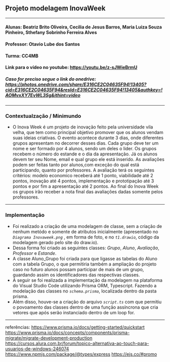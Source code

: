 ## Projeto modelagem InovaWeek
------------------------------------------------------------------------------------------------------------------------------------------------------------------------
#### Alunas: Beatriz Brito Oliveira, Cecilia de Jesus Barros, Maria Luiza Souza Pinheiro, Sthefany Sobrinho Ferreira Alves
#### Professor: Otavio Lube dos Santos
#### Turma: CC4MB
#### Link para o vídeo no youtube: https://youtu.be/z-sJWieBrmU
##### Caso for preciso segue o link do onedrive: https://photos.onedrive.com/share/E316CE2C04635F94!13405?cid=E316CE2C04635F94&resId=E316CE2C04635F94!13405&authkey=!AOMvxXY7EvWL3Sg&ithint=video
-------------------------------------------------------------------------------------------------------------------------------------------------------------------------
 ### Contextualzação / Minimundo
* O Inova Week é um projeto de inovação feito pela universidade vila velha, que tem como principal objetivo promover que os alunos vendam suas ideias criativas.
O evento acontece durante 3 dias, onde diferentes grupos apresentam no decorrer desses dias. Cada grupo deve ter um nome e ser formado por 4 alunos, sendo um deles o lider. 
Os grupos recebem o número do estande e o dia da apresentação. 
Já os alunos devem ter seu Nome, email e qual grupo ele está inserido.
As avaliações podem ser feitas tanto por alunos,com exceção do qual está participando, quanto por professores. 
A avaliação terá os seguintes critérios: modelo economico receberá até 1 ponto, viabilidade até 2 pontos, inovação até 4 pontos, implementação e prototipação até 3 pontos e por fim a apresentação até 2 pontos. Ao final do Inova Week os grupos irão receber a nota final das avaliações dadas somente pelos professores. 
 ------------------------------------------------------------------------------------------------------------------------------------------------------------------------
### Implementação 
* Foi realizado a criação de uma modelagem de classe, sem a criação de nenhum metódo e somente de atributos inicialmente (apresentado no *`Diagrama Inovaweek.png`* , em forma de foto, e no *`t1.drawio`*, código da modelagem gerado pelo site do draw.io). 
* Dessa forma foi criado as seguintes classes: *Grupo*, *Aluno*, *Avaliação*, *Professor* e *Estande*.
* A classe Aluno_Grupo foi criada para que ligasse as tabelas do Aluno com a tabela Grupo, o que permitiria também a ampliação do projeto caso no futuro alunos possam participar de mais de um grupo, guardando assim os identificadores das respectivas classes.
* A seguir se foi realizada a implementação da modelagem na plataforma do Visual Studio Code utilizando Prisma ORM, Typescript. Fazendo a modelação das classes no *`schema.prisma`*, localizada dentro da pasta prisma.
* Além disso, houve-se a criação do arquivo *`script.ts`* com que permitiu o povoamento das classes dentro de uma função assíncrona que cria vetores que após serão instanciado dentro de um loop for. 

--------------------------
referências: https://www.prisma.io/docs/getting-started/quickstart
https://www.prisma.io/docs/concepts/components/prisma-migrate/migrate-development-production
https://cursos.alura.com.br/forum/topico-alternativa-ao-touch-para-usuarios-de-windows-246074
https://www.npmjs.com/package/@types/express
https://ejs.co/#promo

